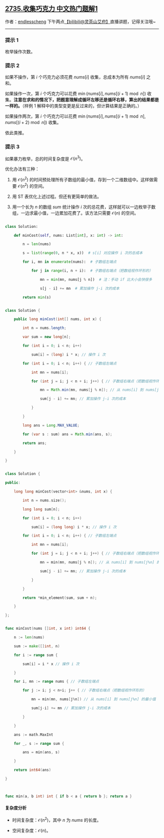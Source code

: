 ## [2735.收集巧克力 中文热门题解1](https://leetcode.cn/problems/collecting-chocolates/solutions/100000/qiao-miao-mei-ju-pythonjavacgo-by-endles-5ws2)

作者：[endlesscheng](https://leetcode.cn/u/endlesscheng)
下午两点[【biIibiIi@灵茶山艾府】](https://b23.tv/JMcHRRp)直播讲题，记得关注哦~

---

### 提示 1

枚举操作次数。

### 提示 2

如果不操作，第 $i$ 个巧克力必须花费 $\textit{nums}[i]$ 收集，总成本为所有 $\textit{nums}[i]$ 之和。

如果操作一次，第 $i$ 个巧克力可以花费 $\min(\textit{nums}[i], \textit{nums}[(i+1)\bmod n])$ 收集。**注意在求和的情况下，把题意理解成循环左移还是循环右移，算出的结果都是一样的。**（样例 1 解释中的类型变更是反过来的，但计算结果是正确的。）

如果操作两次，第 $i$ 个巧克力可以花费 $\min(\textit{nums}[i], \textit{nums}[(i+1)\bmod n],  \textit{nums}[(i+2) \bmod n])$ 收集。

依此类推。

### 提示 3

如果暴力枚举，总的时间复杂度是 $\mathcal{O}(n^3)$。

优化办法有三种：

1. 用 $\mathcal{O}(n^2)$ 的时间预处理所有子数组的最小值，存到一个二维数组中。这样做需要 $\mathcal{O}(n^2)$ 的空间。
2. 用 ST 表优化上述过程。但还有更简单的做法。
3. 用一个长为 $n$ 的数组 $\textit{sum}$ 统计操作 $i$ 次的总花费，这样就可以一边枚举子数组，一边求最小值，一边累加花费了。该方法只需要 $\mathcal{O}(n)$ 的空间。

```py [sol-Python3]
class Solution:
    def minCost(self, nums: List[int], x: int) -> int:
        n = len(nums)
        s = list(range(0, n * x, x))  # s[i] 对应操作 i 次的总成本
        for i, mn in enumerate(nums):  # 子数组左端点
            for j in range(i, n + i):  # 子数组右端点（把数组视作环形的）
                mn = min(mn, nums[j % n])  # 注：手动 if 比大小会快很多
                s[j - i] += mn  # 累加操作 j-i 次的成本
        return min(s)
```

```java [sol-Java]
class Solution {
    public long minCost(int[] nums, int x) {
        int n = nums.length;
        var sum = new long[n];
        for (int i = 0; i < n; i++)
            sum[i] = (long) i * x; // 操作 i 次
        for (int i = 0; i < n; i++) { // 子数组左端点
            int mn = nums[i];
            for (int j = i; j < n + i; j++) { // 子数组右端点（把数组视作环形的）
                mn = Math.min(mn, nums[j % n]); // 从 nums[i] 到 nums[j%n] 的最小值
                sum[j - i] += mn; // 累加操作 j-i 次的成本
            }
        }
        long ans = Long.MAX_VALUE;
        for (var s : sum) ans = Math.min(ans, s);
        return ans;
    }
}
```

```cpp [sol-C++]
class Solution {
public:
    long long minCost(vector<int> &nums, int x) {
        int n = nums.size();
        long long sum[n];
        for (int i = 0; i < n; i++)
            sum[i] = (long long) i * x; // 操作 i 次
        for (int i = 0; i < n; i++) { // 子数组左端点
            int mn = nums[i];
            for (int j = i; j < n + i; j++) { // 子数组右端点（把数组视作环形的）
                mn = min(mn, nums[j % n]); // 从 nums[i] 到 nums[j%n] 的最小值
                sum[j - i] += mn; // 累加操作 j-i 次的成本
            }
        }
        return *min_element(sum, sum + n);
    }
};
```

```go [sol-Go]
func minCost(nums []int, x int) int64 {
	n := len(nums)
	sum := make([]int, n)
	for i := range sum {
		sum[i] = i * x // 操作 i 次
	}
	for i, mn := range nums { // 子数组左端点
		for j := i; j < n+i; j++ { // 子数组右端点（把数组视作环形的）
			mn = min(mn, nums[j%n]) // 从 nums[i] 到 nums[j%n] 的最小值
			sum[j-i] += mn // 累加操作 j-i 次的成本
		}
	}
	ans := math.MaxInt
	for _, s := range sum {
		ans = min(ans, s)
	}
	return int64(ans)
}

func min(a, b int) int { if b < a { return b }; return a }
```

#### 复杂度分析

- 时间复杂度：$\mathcal{O}(n^2)$，其中 $n$ 为 $\textit{nums}$ 的长度。
- 空间复杂度：$\mathcal{O}(n)$。

